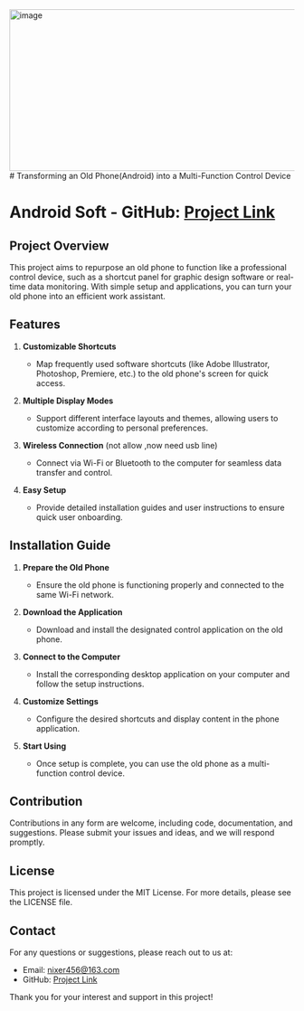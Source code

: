 <img width="570" height="286" alt="image" src="https://github.com/user-attachments/assets/9ae5a22b-39a6-40e3-a591-860cc7eeccfa" />
# Transforming an Old Phone(Android) into a Multi-Function Control Device


# Android Soft - GitHub: [Project Link](https://github.com/NixerSo5/quickTouchAndroid)

## Project Overview

This project aims to repurpose an old phone to function like a professional control device, such as a shortcut panel for graphic design software or real-time data monitoring. With simple setup and applications, you can turn your old phone into an efficient work assistant.

## Features

1. **Customizable Shortcuts**  
   - Map frequently used software shortcuts (like Adobe Illustrator, Photoshop, Premiere, etc.) to the old phone's screen for quick access.

2. **Multiple Display Modes**  
   - Support different interface layouts and themes, allowing users to customize according to personal preferences.

3. **Wireless Connection**  (not allow ,now  need  usb line)
   - Connect via Wi-Fi or Bluetooth to the computer for seamless data transfer and control.

4. **Easy Setup**  
   - Provide detailed installation guides and user instructions to ensure quick user onboarding.

## Installation Guide

1. **Prepare the Old Phone**  
   - Ensure the old phone is functioning properly and connected to the same Wi-Fi network.

2. **Download the Application**  
   - Download and install the designated control application on the old phone.

3. **Connect to the Computer**  
   - Install the corresponding desktop application on your computer and follow the setup instructions.

4. **Customize Settings**  
   - Configure the desired shortcuts and display content in the phone application.

5. **Start Using**  
   - Once setup is complete, you can use the old phone as a multi-function control device.

## Contribution

Contributions in any form are welcome, including code, documentation, and suggestions. Please submit your issues and ideas, and we will respond promptly.

## License

This project is licensed under the MIT License. For more details, please see the LICENSE file.

## Contact

For any questions or suggestions, please reach out to us at:  
- Email: [nixer456@163.com](mailto:nixer456@163.com)  
- GitHub: [Project Link](https://github.com/NixerSo5/quickTouch)

Thank you for your interest and support in this project!
